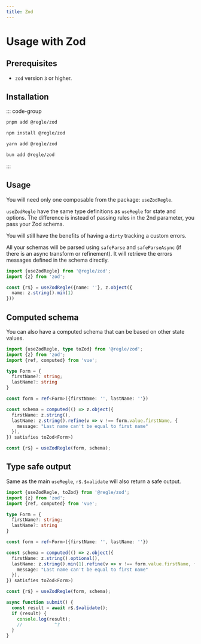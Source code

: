 ```yaml
---
title: Zod
---
```


<script setup>
import QuickUsage from '../parts/components/zod/QuickUsage.vue';
import ComputedSchema from '../parts/components/zod/ComputedSchema.vue';

</script>

# Usage with Zod

## Prerequisites

- `zod` version `3` or higher.


## Installation

::: code-group

```sh [pnpm]
pnpm add @regle/zod
```

```sh [npm]
npm install @regle/zod
```

```sh [yarn]
yarn add @regle/zod
```

```sh [bun]
bun add @regle/zod
```
:::


## Usage


You will need only one composable from the package: `useZodRegle`.

`useZodRegle` have the same type definitions as `useRegle` for state and options.
The difference is instead of passing rules in the 2nd parameter, you pass your Zod schema.

You will still have the benefits of having a `dirty` tracking a custom errors.

All your schemas will be parsed using `safeParse` and `safeParseAsync` (if there is an async transform or refinement). It will retrieve the errors messages defined in the schema directly.

```ts twoslash
import {useZodRegle} from '@regle/zod';
import {z} from 'zod';

const {r$} = useZodRegle({name: ''}, z.object({
  name: z.string().min(1)
}))

```

<QuickUsage/>


## Computed schema

You can also have a computed schema that can be based on other state values.

```ts twoslash
import {useZodRegle, type toZod} from '@regle/zod';
import {z} from 'zod';
import {ref, computed} from 'vue';

type Form = {
  firstName?: string;
  lastName?: string
}

const form = ref<Form>({firstName: '', lastName: ''})

const schema = computed(() => z.object({
  firstName: z.string(),
  lastName: z.string().refine(v => v !== form.value.firstName, {
    message: "Last name can't be equal to first name"
  }),
}) satisfies toZod<Form>)

const {r$} = useZodRegle(form, schema);

```

<ComputedSchema/>


## Type safe output

Same as the main `useRegle`, `r$.$validate` will also return a safe output.


```ts twoslash
import {useZodRegle, toZod} from '@regle/zod';
import {z} from 'zod';
import {ref, computed} from 'vue';

type Form = {
  firstName?: string;
  lastName?: string
}

const form = ref<Form>({firstName: '', lastName: ''})

const schema = computed(() => z.object({
  firstName: z.string().optional(),
  lastName: z.string().min(1).refine(v => v !== form.value.firstName, {
    message: "Last name can't be equal to first name"
  }),
}) satisfies toZod<Form>)

const {r$} = useZodRegle(form, schema);

async function submit() {
  const result = await r$.$validate();
  if (result) {
    console.log(result);
    //            ^?
  }
}

```
